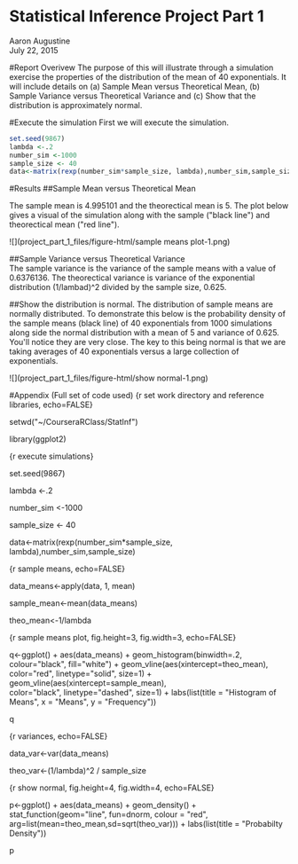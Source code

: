 # Statistical Inference Project Part 1
Aaron Augustine  
July 22, 2015  

#Report Overivew
The purpose of this will illustrate through a simulation exercise the properties of the distribution of the mean of 40 exponentials. It will include details on (a) Sample Mean versus Theoretical Mean, (b) Sample Variance versus Theoretical Variance and (c) Show that the distribution is approximately normal.  

#Execute the simulation
First we will execute the simulation. 


 

```r
set.seed(9867)
lambda <-.2
number_sim <-1000
sample_size <- 40
data<-matrix(rexp(number_sim*sample_size, lambda),number_sim,sample_size)
```

#Results
##Sample Mean versus Theoretical Mean

The sample mean is 4.995101 and the theorectical mean is 5.  The plot below gives a visual of the simulation along with the sample ("black line") and theorectical mean ("red line").
 
![](project_part_1_files/figure-html/sample means plot-1.png) 



##Sample Variance versus Theoretical Variance  
The sample variance is the variance of the sample means with a value of 0.6376136. The theorectical variance is variance of the exponential distribution (1/lambad)^2 divided by the sample size, 0.625.  

##Show the distribution is normal.
The distribution of sample means are normally distributed.  To demonstrate this below is the probability density of the sample means (black line) of 40 exponentials from 1000 simulations along side the normal distribution with a mean of 5 and variance of 0.625.   You'll notice they are very close.  The key to this being normal is that we are taking averages of 40 exponentials versus a large collection of exponentials.

![](project_part_1_files/figure-html/show normal-1.png) 

#Appendix (Full set of code used)
{r set work directory and reference libraries, echo=FALSE}

setwd("~/CourseraRClass/StatInf")

library(ggplot2)

{r execute simulations}

set.seed(9867)

lambda <-.2

number_sim <-1000

sample_size <- 40

data<-matrix(rexp(number_sim*sample_size, lambda),number_sim,sample_size)

{r sample means, echo=FALSE}

data_means<-apply(data, 1, mean)

sample_mean<-mean(data_means)

theo_mean<-1/lambda 

{r sample means plot, fig.height=3, fig.width=3, echo=FALSE}

q<-ggplot() + 
  aes(data_means) + 
  geom_histogram(binwidth=.2, colour="black", fill="white") +
  geom_vline(aes(xintercept=theo_mean),  
             color="red", linetype="solid", size=1) +
  geom_vline(aes(xintercept=sample_mean),   
             color="black", linetype="dashed", size=1) +
  labs(list(title = "Histogram of Means", x = "Means", y = "Frequency"))
  
q

{r variances, echo=FALSE}

data_var<-var(data_means)

theo_var<-(1/lambda)^2 / sample_size

{r show normal, fig.height=4, fig.width=4, echo=FALSE}

p<-ggplot() +   aes(data_means) +   geom_density() +   stat_function(geom="line", 
                fun=dnorm, colour = "red", arg=list(mean=theo_mean,sd=sqrt(theo_var))) +
  labs(list(title = "Probabilty Density"))
  
p
